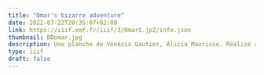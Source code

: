```yaml
---
title: "Omar's bizarre adventure"
date: 2022-07-22T20:35:07+02:00
link: https://iiif.emf.fr/iiif/3/OmarS.jp2/info.json
thumbnail: BDomar.jpg
description: Une planche de Vénézia Gautier, Alicia Maurisse. Réalisé au Lycée Camille Jullian avec Max Ducos et le parrainage scientifique de Gilles Boeuf.  
type: iiif
draft: false
---
```


